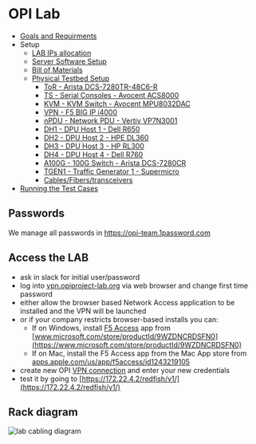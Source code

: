 # OPI Lab

- [Goals and Requirments](goals-and-requirements.md)
- Setup
  - [LAB IPs allocation](./ips.md)
  - [Server Software Setup](server-setup.md)
  - [Bill of Materials](bom.md)
  - [Physical Testbed Setup](physical-testbed.md)
    - [ToR - Arista DCS-7280TR-48C6-R](./hardware/ToR/README.md)
    - [TS - Serial Consoles - Avocent ACS8000](./hardware/TS/README.md)
    - [KVM - KVM Switch - Avocent MPU8032DAC](./hardware/KVM/README.md)
    - [VPN - F5 BIG IP i4000](./hardware/VPN/README.md)
    - [nPDU - Network PDU - Vertiv VP7N3001](./hardware/nPDU/README.md)
    - [DH1 - DPU Host 1 - Dell R650](./hardware/dh1/README.md)
    - [DH2 - DPU Host 2 - HPE DL360](./hardware/dh2/README.md)
    - [DH3 - DPU Host 3 - HP RL300](./hardware/dh3/README.md)
    - [DH4 - DPU Host 4 - Dell R760](./hardware/dh4/README.md)
    - [A100G - 100G Switch - Arista DCS-7280CR](./hardware/A100G/README.md)
    - [TGEN1 - Traffic Generator 1 - Supermicro](./hardware/tgen1/README.md)
    - [Cables/Fibers/transceivers](./hardware/cables.md)
- [Running the Test Cases](running-the-tests.md)

## Passwords

We manage all passwords in <https://opi-team.1password.com>

## Access the LAB

- ask in slack for initial user/password
- log into [vpn.opiproject-lab.org](http://vpn.opiproject-lab.org) via web browser and change first time password
- either allow the browser based Network Access application to be installed and the VPN will be launched
- or if your company restricts browser-based installs you can:
  - If on Windows, install [F5 Access](./images/f5-vpn-msft-app.png) app from [www.microsoft.com/store/productId/9WZDNCRDSFN0](https://www.microsoft.com/store/productId/9WZDNCRDSFN0)
  - If on Mac, install the F5 Access app from the Mac App store from [apps.apple.com/us/app/f5access/id1243219105](https://apps.apple.com/us/app/f5access/id1243219105)
- create new OPI [VPN connection](./images/add-vpn-windows.png) and enter your new credentials
- test it by going to [https://172.22.4.2/redfish/v1/](https://172.22.4.2/redfish/v1/)

## Rack diagram

![lab cabling diagram](./images/opi-lab-cabling.drawio.svg)
